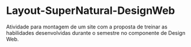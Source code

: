 # Layout-SuperNatural-DesignWeb
Atividade para montagem de um site com a proposta de treinar as habilidades desenvolvidas durante o semestre no componente de Design Web.
